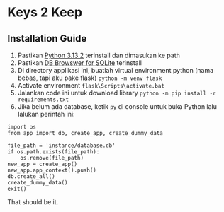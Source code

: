 # Keys 2 Keep 
## Installation Guide

1. Pastikan [Python 3.13.2](https://www.python.org/) terinstall dan dimasukan ke path
2. Pastikan [DB Browswer for SQLite](https://sqlitebrowser.org/dl/) terinstall 
3. Di directory applikasi ini, buatlah virtual environment python (nama bebas, tapi aku pake flask) `python -m venv flask`
4. Activate environment `flask\Scripts\activate.bat`
5. Jalankan code ini untuk download library `python -m pip install -r requirements.txt`
6. Jika belum ada database, ketik `py` di console untuk buka Python lalu lalukan perintah ini:
```
import os
from app import db, create_app, create_dummy_data

file_path = 'instance/database.db'
if os.path.exists(file_path):
    os.remove(file_path)
new_app = create_app()
new_app.app_context().push()
db.create_all()
create_dummy_data()
exit()

```

That should be it.  